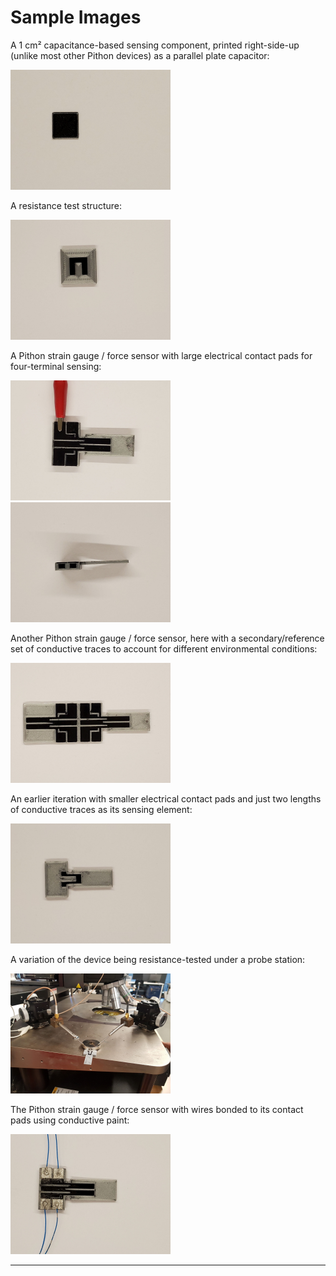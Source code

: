 # Sample Images

A 1 cm² capacitance-based sensing component, printed right-side-up (unlike most other Pithon devices) as a parallel plate capacitor:

<img src="img/Sample-Images/20210715_154835.jpg" alt="" style="zoom:25%;" />

A resistance test structure: <!--TODO-->

<img src="img/Sample-Images/20210715_154517.jpg" alt="" style="zoom:25%;" />

A Pithon strain gauge / force sensor with large electrical contact pads for four-terminal sensing:

<img src="img/Sample-Images/20210715_155418.jpg" alt="" style="zoom:25%;" />

<img src="img/Sample-Images/20210715_155519.jpg" alt="" style="zoom:25%;" />

Another Pithon strain gauge / force sensor, here with a secondary/reference set of conductive traces to account for different environmental conditions:

<img src="img/Sample-Images/20210715_153810.jpg" alt="" style="zoom:25%;" />

An earlier iteration with smaller electrical contact pads and just two lengths of conductive traces as its sensing element:

<img src="img/Sample-Images/20210715_154717.jpg" alt="" style="zoom:25%;" />

A variation of the device being resistance-tested under a probe station:

<img src="img/Sample-Images/20210603_142253.jpg" alt="" style="zoom:25%;" />

The Pithon strain gauge / force sensor with wires bonded to its contact pads using conductive paint:

<img src="img/Sample-Images/20210715_155045.jpg" alt="" style="zoom:25%;" />

----
